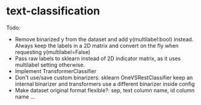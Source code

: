 # text-classification

Todo:
- Remove binarized y from the dataset and add y(multilabel:bool) instead. Always keep the labels in a 2D matrix and convert on the fly when requesting y(multilabel=False)
- Pass raw labels to sklearn instead of 2D indicator matrix, as it uses multilabel setting otherwise.
- Implement TransformerClassifier
- Don't use/save custom binarizers: sklearn OneVSRestClassifier keep an internal binarizer and transformers use a different binarizer inside config
- Make dataset original format flexible?: sep, text column name, id column name ...